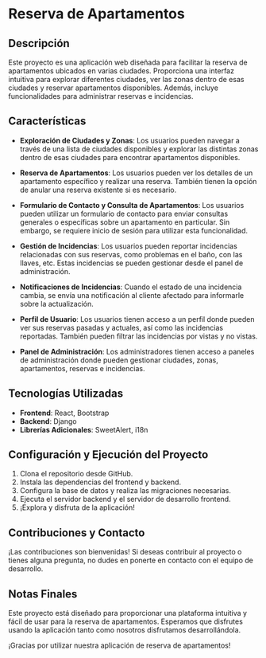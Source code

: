 # Reserva de Apartamentos

## Descripción

Este proyecto es una aplicación web diseñada para facilitar la reserva de apartamentos ubicados en varias ciudades. Proporciona una interfaz intuitiva para explorar diferentes ciudades, ver las zonas dentro de esas ciudades y reservar apartamentos disponibles. Además, incluye funcionalidades para administrar reservas e incidencias.

## Características

- **Exploración de Ciudades y Zonas**: Los usuarios pueden navegar a través de una lista de ciudades disponibles y explorar las distintas zonas dentro de esas ciudades para encontrar apartamentos disponibles.

- **Reserva de Apartamentos**: Los usuarios pueden ver los detalles de un apartamento específico y realizar una reserva. También tienen la opción de anular una reserva existente si es necesario.

- **Formulario de Contacto y Consulta de Apartamentos**: Los usuarios pueden utilizar un formulario de contacto para enviar consultas generales o específicas sobre un apartamento en particular. Sin embargo, se requiere inicio de sesión para utilizar esta funcionalidad.

- **Gestión de Incidencias**: Los usuarios pueden reportar incidencias relacionadas con sus reservas, como problemas en el baño, con las llaves, etc. Estas incidencias se pueden gestionar desde el panel de administración.

- **Notificaciones de Incidencias**: Cuando el estado de una incidencia cambia, se envía una notificación al cliente afectado para informarle sobre la actualización.

- **Perfil de Usuario**: Los usuarios tienen acceso a un perfil donde pueden ver sus reservas pasadas y actuales, así como las incidencias reportadas. También pueden filtrar las incidencias por vistas y no vistas.

- **Panel de Administración**: Los administradores tienen acceso a paneles de administración donde pueden gestionar ciudades, zonas, apartamentos, reservas e incidencias.

## Tecnologías Utilizadas

- **Frontend**: React, Bootstrap
- **Backend**: Django
- **Librerías Adicionales**: SweetAlert, i18n

## Configuración y Ejecución del Proyecto

1. Clona el repositorio desde GitHub.
2. Instala las dependencias del frontend y backend.
3. Configura la base de datos y realiza las migraciones necesarias.
4. Ejecuta el servidor backend y el servidor de desarrollo frontend.
5. ¡Explora y disfruta de la aplicación!

## Contribuciones y Contacto

¡Las contribuciones son bienvenidas! Si deseas contribuir al proyecto o tienes alguna pregunta, no dudes en ponerte en contacto con el equipo de desarrollo.

## Notas Finales

Este proyecto está diseñado para proporcionar una plataforma intuitiva y fácil de usar para la reserva de apartamentos. Esperamos que disfrutes usando la aplicación tanto como nosotros disfrutamos desarrollándola.

¡Gracias por utilizar nuestra aplicación de reserva de apartamentos!
